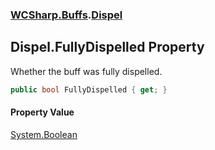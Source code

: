 ### [WCSharp.Buffs](WCSharp.Buffs.md 'WCSharp.Buffs').[Dispel](WCSharp.Buffs.Dispel.md 'WCSharp.Buffs.Dispel')

## Dispel.FullyDispelled Property

Whether the buff was fully dispelled.

```csharp
public bool FullyDispelled { get; }
```

#### Property Value
[System.Boolean](https://docs.microsoft.com/en-us/dotnet/api/System.Boolean 'System.Boolean')